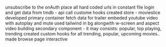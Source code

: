 unsubscribe to the onAuth
place all hard coded urls in constant file
login and get data from tmdb - api call
custome hooks 
created store - movieslice
developed primary container
fetch data for trailer 
embeded youtube video with autoplay and mute
used tailwind in bg alongwith w-screen and aspect video
building secondary component - it may consists: popular, top playing, trending
created custom hooks for all trending, popular, upcoming movies..
made browse page interactive
